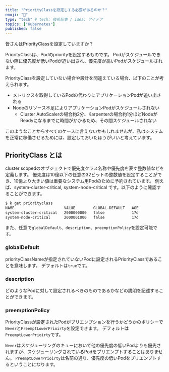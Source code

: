 ```yaml
---
title: "PriorityClassを設定しする必要があるのか？"
emoji: "🙌"
type: "tech" # tech: 技術記事 / idea: アイデア
topics: ["Kubernetes"]
published: false
---
```


皆さんはPriorityClassを設定していますか？

PriorityClassは、Podのpriorityを設定するものです。
Podがスケジュールできない際に優先度が低いPodが追い出され、優先度が高いPodがスケジュールされます。

PriorityClassを設定していない場合や設計を間違えている場合、以下のことが考えられます。
- メトリクスを取得しているPodの代わりにアプリケーションPodが追い出される
- Nodeのリソース不足によりアプリケーションPodがスケジュールされない
  - Cluster AutoScalerの場合約2分、Karpenterの場合約1分ほどNodeがReadyになるまでに時間がかかるため、その間スケジュールされない

このようなことからすべてのケースに言えないかもしれませんが、私はシステムを正常に稼働させるためには、設定しておいたほうがいいと考えています。

## PriorityClass とは

cluster scopedのオブジェクトで優先度クラス名称や優先度を表す整数値などを定義します。
優先度は10億以下の任意の32ビットの整数値を設定することができ、10億より大きい値は重要なシステム用Podのために予約されています。
例えば、system-cluster-critical, system-node-critical です。以下のように確認することができます。

```bash
$ k get priorityclass
NAME                      VALUE        GLOBAL-DEFAULT   AGE
system-cluster-critical   2000000000   false            17d
system-node-critical      2000001000   false            17d
```

また、任意で`globalDefault`、`description`、`preemptionPolicy`を設定可能です。

### globalDefault

priorityClassNameが指定されていないPodに設定されるPriorityClassであることを意味します。
デフォルトは`true`です。

### description

どのようなPodに対して設定されるべきのものであるかなどの説明を記述することができます。


### preemptionPolicy

PriorityClassが設定されたPodがプリエンプションを行うかどうかのポリシーで`Never`と`PreemptLowerPrioirty`を設定できます。
デフォルトは`PreemptLowerPrioirty`です。

`Never`はスケジューリングのキューにおいて他の優先度の低いPodよりも優先されますが、スケジューリングされているPodをプリエンプトすることはありません。
`PreemptLowerPrioirty`は名前の通り、優先度の低いPodをプリエンプトするということになります。








[PriorityClass]: https://kubernetes.io/ja/docs/concepts/scheduling-eviction/pod-priority-preemption/#priorityclass
[Podの優先度とプリエンプション]: https://kubernetes.io/ja/docs/concepts/scheduling-eviction/pod-priority-preemption/
